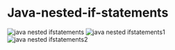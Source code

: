 # Java-nested-if-statements
![java nested ifstatements](https://cloud.githubusercontent.com/assets/13667918/9153265/0ce62422-3e01-11e5-928a-b644ade3c75c.jpg)
![java nested ifstatements1](https://cloud.githubusercontent.com/assets/13667918/9153266/0cf0b9b4-3e01-11e5-9dd9-85cf561e2d17.jpg)
![java nested ifstatements2](https://cloud.githubusercontent.com/assets/13667918/9153267/0d04010e-3e01-11e5-8d14-d8b64ebb3589.jpg)
